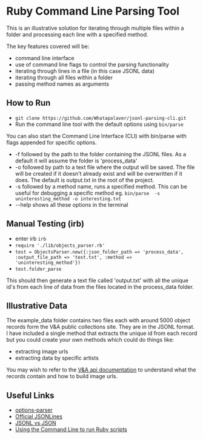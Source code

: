 # Ruby Command Line Parsing Tool

This is an illustrative solution for iterating through multiple files within a folder and processing each line with a specified method.

The key features covered will be:

- command line interface
- use of command line flags to control the parsing functionality
- iterating through lines in a file (in this case JSONL data)
- iterating through all files within a folder
- passing method names as arguments

## How to Run

- `git clone https://github.com/Whatapalaver/jsonl-parsing-cli.git`
- Run the command line tool with the default options using `bin/parse`

You can also start the Command Line Interface (CLI) with bin/parse with flags appended for specific options.

- -f followed by the path to the folder containing the JSONL files. As a default it will assume the folder is 'process_data'
- -o followed by path to a text file where the output will be saved. The file will be created if it doesn't already exist and will be overwritten if it does. The default is output.txt in the root of the project.
- -s followed by a method name, runs a specified method. This can be useful for debugging a specific method eg. `bin/parse  -s uninteresting_method -o interesting.txt`
- --help shows all these options in the terminal

## Manual Testing (irb)

- enter irb `irb`
- `require './lib/objects_parser.rb'`
- `test = ObjectsParser.new({:json_folder_path => 'process_data', :output_file_path => 'test.txt', :method => 'uninteresting_method'})`
- `test.folder_parse`

This should then generate a text file called 'output.txt' with all the unique id's from each line of data from the files located in the process_data folder.

## Illustrative Data

The example_data folder contains two files each with around 5000 object records form the V&A public collections site. They are in the JSONL format. I have included a single method that extracts the unique id from each record but you could create your own methods which could do things like:

- extracting image urls
- extracting data by specific artists

You may wish to refer to the [V&A api documentation](https://www.vam.ac.uk/api) to understand what the records contain and how to build image urls.

## Useful Links

- [options-parser](https://docs.ruby-lang.org/en/2.3.0/OptionParser.html)
- [Official JSONLines](http://jsonlines.org/)
- [JSONL vs JSON](https://hackernoon.com/json-lines-format-76353b4e588d)
- [Using the Command Line to run Ruby scripts](https://www.thoughtco.com/using-the-command-line-2908368)
